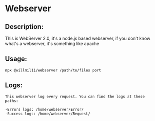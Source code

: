 # Webserver

## Description:

This is WebServer 2.0, it's a node.js based webserver,
if you don't know what's a webserver, it's something like
apache

## Usage:

    npx @willmil11/webserver /path/to/files port

## Logs:
    This webserver log every request. You can find the logs at these paths:

    -Errors logs: /home/webserver/Error/
    -Success logs: /home/webserver/Request/